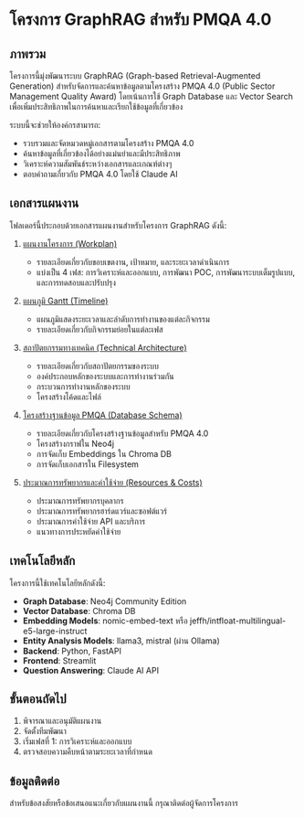 # โครงการ GraphRAG สำหรับ PMQA 4.0

## ภาพรวม

โครงการนี้มุ่งพัฒนาระบบ GraphRAG (Graph-based Retrieval-Augmented Generation) สำหรับจัดการและค้นหาข้อมูลตามโครงสร้าง PMQA 4.0 (Public Sector Management Quality Award) โดยเน้นการใช้ Graph Database และ Vector Search เพื่อเพิ่มประสิทธิภาพในการค้นหาและเรียกใช้ข้อมูลที่เกี่ยวข้อง

ระบบนี้จะช่วยให้องค์กรสามารถ:
- รวบรวมและจัดหมวดหมู่เอกสารตามโครงสร้าง PMQA 4.0
- ค้นหาข้อมูลที่เกี่ยวข้องได้อย่างแม่นยำและมีประสิทธิภาพ
- วิเคราะห์ความสัมพันธ์ระหว่างเอกสารและเกณฑ์ต่างๆ
- ตอบคำถามเกี่ยวกับ PMQA 4.0 โดยใช้ Claude AI

## เอกสารแผนงาน

โฟลเดอร์นี้ประกอบด้วยเอกสารแผนงานสำหรับโครงการ GraphRAG ดังนี้:

1. [แผนงานโครงการ (Workplan)](workplan.md)
   - รายละเอียดเกี่ยวกับขอบเขตงาน, เป้าหมาย, และระยะเวลาดำเนินการ
   - แบ่งเป็น 4 เฟส: การวิเคราะห์และออกแบบ, การพัฒนา POC, การพัฒนาระบบเต็มรูปแบบ, และการทดสอบและปรับปรุง

2. [แผนภูมิ Gantt (Timeline)](gantt-chart.md)
   - แผนภูมิแสดงระยะเวลาและลำดับการทำงานของแต่ละกิจกรรม
   - รายละเอียดเกี่ยวกับกิจกรรมย่อยในแต่ละเฟส

3. [สถาปัตยกรรมทางเทคนิค (Technical Architecture)](technical-architecture.md)
   - รายละเอียดเกี่ยวกับสถาปัตยกรรมของระบบ
   - องค์ประกอบหลักของระบบและการทำงานร่วมกัน
   - กระบวนการทำงานหลักของระบบ
   - โครงสร้างโค้ดและไฟล์

4. [โครงสร้างฐานข้อมูล PMQA (Database Schema)](pmqa-database-schema.md)
   - รายละเอียดเกี่ยวกับโครงสร้างฐานข้อมูลสำหรับ PMQA 4.0
   - โครงสร้างกราฟใน Neo4j
   - การจัดเก็บ Embeddings ใน Chroma DB
   - การจัดเก็บเอกสารใน Filesystem

5. [ประมาณการทรัพยากรและค่าใช้จ่าย (Resources & Costs)](resources-cost-estimation.md)
   - ประมาณการทรัพยากรบุคลากร
   - ประมาณการทรัพยากรฮาร์ดแวร์และซอฟต์แวร์
   - ประมาณการค่าใช้จ่าย API และบริการ
   - แนวทางการประหยัดค่าใช้จ่าย

## เทคโนโลยีหลัก

โครงการนี้ใช้เทคโนโลยีหลักดังนี้:

- **Graph Database**: Neo4j Community Edition
- **Vector Database**: Chroma DB
- **Embedding Models**: nomic-embed-text หรือ jeffh/intfloat-multilingual-e5-large-instruct
- **Entity Analysis Models**: llama3, mistral (ผ่าน Ollama)
- **Backend**: Python, FastAPI
- **Frontend**: Streamlit
- **Question Answering**: Claude AI API

## ขั้นตอนถัดไป

1. พิจารณาและอนุมัติแผนงาน
2. จัดตั้งทีมพัฒนา
3. เริ่มเฟสที่ 1: การวิเคราะห์และออกแบบ
4. ตรวจสอบความคืบหน้าตามระยะเวลาที่กำหนด

## ข้อมูลติดต่อ

สำหรับข้อสงสัยหรือข้อเสนอแนะเกี่ยวกับแผนงานนี้ กรุณาติดต่อผู้จัดการโครงการ